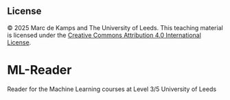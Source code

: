 ## License

© 2025 Marc de Kamps and The University of Leeds. 
This teaching material is licensed under the [Creative Commons Attribution 4.0 International License](https://creativecommons.org/licenses/by/4.0/).

# ML-Reader
Reader for the Machine Learning courses at Level 3/5 University of Leeds
